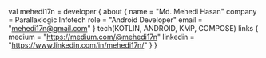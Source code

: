 val mehedi17n = developer {
    about {
        name = "Md. Mehedi Hasan"
        company = Parallaxlogic Infotech
        role = "Android Developer"
        email = "mehedi17n@gmail.com"
    }
    tech(KOTLIN, ANDROID, KMP, COMPOSE)
    links {
        medium = "https://medium.com/@mehedi17n"
        linkedin = "https://www.linkedin.com/in/mehedi17n/"
    }
}
